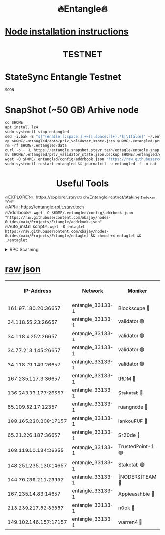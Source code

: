 <h1 align="center"> 🔥Entangle🔥</h1>

[Node installation instructions](https://github.com/obajay/nodes-Guides/tree/main/Projects/Entangle)
=

<h1 align="center"> TESTNET</h1>

# StateSync Entangle Testnet
```python
SOON
```
# SnapShot (~50 GB) Arhive node
```python
cd $HOME
apt install lz4
sudo systemctl stop entangled
sed -i.bak -E "s|^(enable[[:space:]]+=[[:space:]]+).*$|\1false|" ~/.entangled/config/config.toml
cp $HOME/.entangled/data/priv_validator_state.json $HOME/.entangled/priv_validator_state.json.backup
rm -rf $HOME/.entangled/data
curl -o - -L https://entangle.snapshot.stavr.tech/entagle/entagle-snap.tar.lz4 | lz4 -c -d - | tar -x -C $HOME/.entangled --strip-components 2
mv $HOME/.entangled/priv_validator_state.json.backup $HOME/.entangled/data/priv_validator_state.json
wget -O $HOME/.entangled/config/addrbook.json "https://raw.githubusercontent.com/obajay/nodes-Guides/main/Projects/Entangle/addrbook.json"
sudo systemctl restart entangled && journalctl -u entangled -f -o cat
```
 <h1 align="center"> Useful Tools</h1>
 
🔥EXPLORER🔥: https://explorer.stavr.tech/Entangle-testnet/staking        `Indexer "ON"` \
🔥API🔥:      https://entangle.api.t.stavr.tech \
🔥Addrbook🔥: ```wget -O $HOME/.entangled/config/addrbook.json "https://raw.githubusercontent.com/obajay/nodes-Guides/main/Projects/Entangle/addrbook.json"``` \
🔥Auto_install script🔥:  `wget -O entaglet https://raw.githubusercontent.com/obajay/nodes-Guides/main/Projects/Entangle/entaglet && chmod +x entaglet && ./entaglet`


<details>
<summary>RPC Scanning</summary>

<h2 align="center"> We scan nodes in real time every 4 hours. And we provide the final result of RPC endpoints.
We cannot influence the operation of these nodes in any way. </h2>


```python
If Voting Power is higher than 0 --> then the Node is a validator of the network and may be subject to attack and be a potential threat to the chain.
```
```python
We marked such validators with a red symbol
```

</details>

[raw json](https://rpc-check.entangt.stavr.tech/entangt/rpc-entangt-result.json)
=


<table><tr><th>IP-Address</th><th>Network</th><th>Moniker</th><th>Latest Block Height</th><th>Earliest Block Height</th><th>Catching Up</th><th>Tx Index</th><th>Voting Power</th><th>Scan Time</th></tr><tr><td>161.97.180.20:36657</td><td>entangle_33133-1</td><td>Blockscope 🔴</td><td>2584293</td><td>1</td><td>False</td><td>off</td><td>309598243262652</td><td>2024-03-11T00:07:58.917244010UTC</td></tr><tr><td>34.118.55.23:26657</td><td>entangle_33133-1</td><td>validator 🟢</td><td>2584293</td><td>1</td><td>False</td><td>on</td><td>0</td><td>2024-03-11T00:08:01.590255009UTC</td></tr><tr><td>34.118.4.252:26657</td><td>entangle_33133-1</td><td>validator 🟢</td><td>2584293</td><td>1</td><td>False</td><td>on</td><td>0</td><td>2024-03-11T00:08:01.910319124UTC</td></tr><tr><td>34.77.213.145:26657</td><td>entangle_33133-1</td><td>validator 🟢</td><td>2584293</td><td>1</td><td>False</td><td>on</td><td>0</td><td>2024-03-11T00:08:04.464126422UTC</td></tr><tr><td>34.118.79.149:26657</td><td>entangle_33133-1</td><td>validator 🟢</td><td>2584296</td><td>1</td><td>False</td><td>on</td><td>0</td><td>2024-03-11T00:08:24.097912963UTC</td></tr><tr><td>167.235.117.3:36657</td><td>entangle_33133-1</td><td>tRDM 🔴</td><td>2584297</td><td>1</td><td>False</td><td>on</td><td>216173771568183</td><td>2024-03-11T00:08:26.607960194UTC</td></tr><tr><td>136.243.33.177:26657</td><td>entangle_33133-1</td><td>Staketab 🔴</td><td>2584296</td><td>660001</td><td>False</td><td>on</td><td>180874199142128</td><td>2024-03-11T00:08:17.467147371UTC</td></tr><tr><td>65.109.82.17:12357</td><td>entangle_33133-1</td><td>ruangnode 🔴</td><td>2584293</td><td>1312001</td><td>False</td><td>off</td><td>658139135393577</td><td>2024-03-11T00:07:59.246211416UTC</td></tr><tr><td>188.165.220.208:17157</td><td>entangle_33133-1</td><td>lankouFUF 🔴</td><td>2584293</td><td>1910001</td><td>False</td><td>off</td><td>330856361015632</td><td>2024-03-11T00:08:04.197920391UTC</td></tr><tr><td>65.21.226.187:36657</td><td>entangle_33133-1</td><td>Sr20de 🔴</td><td>2584292</td><td>2049001</td><td>False</td><td>off</td><td>29447110867813</td><td>2024-03-11T00:07:56.613569916UTC</td></tr><tr><td>168.119.10.134:26655</td><td>entangle_33133-1</td><td>TrustedPoint-1 🟢</td><td>2584297</td><td>2268001</td><td>False</td><td>off</td><td>0</td><td>2024-03-11T00:08:26.828678998UTC</td></tr><tr><td>148.251.235.130:14657</td><td>entangle_33133-1</td><td>Staketab 🟢</td><td>2584292</td><td>2272001</td><td>False</td><td>on</td><td>0</td><td>2024-03-11T00:07:56.322347112UTC</td></tr><tr><td>144.76.236.211:23657</td><td>entangle_33133-1</td><td>[NODERS]TEAM 🔴</td><td>2584295</td><td>2304001</td><td>False</td><td>off</td><td>26809456465031740</td><td>2024-03-11T00:08:15.216920550UTC</td></tr><tr><td>167.235.14.83:14657</td><td>entangle_33133-1</td><td>Appieasahbie 🔴</td><td>2584297</td><td>2436001</td><td>False</td><td>on</td><td>43265649986362311</td><td>2024-03-11T00:08:26.351949492UTC</td></tr><tr><td>213.239.217.52:33657</td><td>entangle_33133-1</td><td>n0ok 🔴</td><td>2584296</td><td>2484296</td><td>False</td><td>off</td><td>46610920510294832</td><td>2024-03-11T00:08:21.750502625UTC</td></tr><tr><td>149.102.146.157:17157</td><td>entangle_33133-1</td><td>warren4 🔴</td><td>2584295</td><td>2558001</td><td>False</td><td>on</td><td>505468668820767</td><td>2024-03-11T00:08:12.965837056UTC</td></tr></table>
